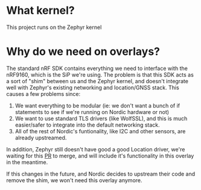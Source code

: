 # What kernel?
This project runs on the Zephyr kernel

# Why do we need on overlays?
The standard nRF SDK contains everything we need to interface with the nRF9160, which is the SiP we're using.
The problem is that this SDK acts as a sort of "shim" between us and the Zephyr kernel, and doesn't integrate well with Zephyr's existing networking and location/GNSS stack. This causes a few problems since:

1. We want everything to be modular (ie: we don't want a bunch of if statements to see if we're running on Nordic hardware or not)
2. We want to use standard TLS drivers (like WolfSSL), and this is much easier/safer to integrate into the default networking stack.
3. All of the rest of Nordic's funtionality, like I2C and other sensors, are already upstreamed.

In addition, Zephyr still doesn't have good a good Location driver, we're waiting for this [PR](https://github.com/zephyrproject-rtos/zephyr/pull/61073) to merge, and will include it's functionality in this overlay in the meantime.

If this changes in the future, and Nordic decides to upstream their code and remove the shim, we won't need this overlay anymore.